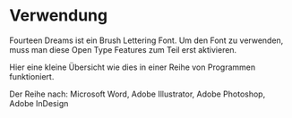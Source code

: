 # Verwendung

Fourteen Dreams ist ein Brush Lettering Font. Um den Font zu verwenden, muss man diese Open Type Features zum Teil erst aktivieren.

Hier eine kleine Übersicht wie dies in einer Reihe von Programmen funktioniert.

Der Reihe nach: Microsoft Word, Adobe Illustrator, Adobe Photoshop, Adobe InDesign
